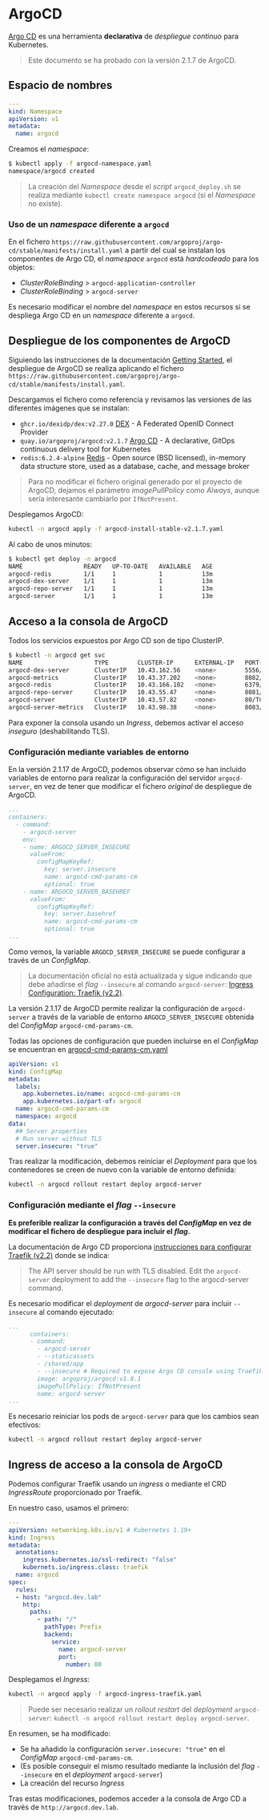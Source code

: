 # ArgoCD

[Argo CD](https://argoproj.github.io/argo-cd/) es una herramienta **declarativa** de *despliegue continuo* para Kubernetes.

> Este documento se ha probado con la versión 2.1.7 de ArgoCD.

## Espacio de nombres

```yaml
---
kind: Namespace
apiVersion: v1
metadata:
  name: argocd
```

Creamos el *namespace*:

```bash
$ kubectl apply -f argocd-namespace.yaml
namespace/argocd created
```

> La creación del *Namespace* desde el *script* `argocd_deploy.sh` se realiza mediante `kubectl create namespace argocd` (si el *Namespace* no existe). 

### Uso de un *namespace* diferente a `argocd`

En el fichero `https://raw.githubusercontent.com/argoproj/argo-cd/stable/manifests/install.yaml` a partir del cual se instalan los componentes de Argo CD, el *namespace* `argocd` está *hardcodeado* para los objetos:

* *ClusterRoleBinding* > `argocd-application-controller`
* *ClusterRoleBinding* > `argocd-server`

Es necesario modificar el nombre del *namespace* en estos recursos si se despliega Argo CD en un *namespace* diferente a `argocd`.

## Despliegue de los componentes de ArgoCD

Siguiendo las instrucciones de la documentación [Getting Started](https://argoproj.github.io/argo-cd/getting_started/), el despliegue de ArgoCD se realiza aplicando el fichero `https://raw.githubusercontent.com/argoproj/argo-cd/stable/manifests/install.yaml`.

Descargamos el fichero como referencia y revisamos las versiones de las diferentes imágenes que se instalan:

* `ghcr.io/dexidp/dex:v2.27.0` [DEX](https://dexidp.io/) - A Federated OpenID Connect Provider
* `quay.io/argoproj/argocd:v2.1.7` [Argo CD](https://argoproj.github.io/argo-cd/) - A declarative, GitOps continuous delivery tool for Kubernetes
* `redis:6.2.4-alpine` [Redis](https://redis.io/) - Open source (BSD licensed), in-memory data structure store, used as a database, cache, and message broker

> Para no modificar el fichero original generado por el proyecto de ArgoCD, dejamos el parámetro *imagePullPolicy* como *Always*, aunque sería interesante cambiarlo por `IfNotPresent`.

Desplegamos ArgoCD:

```bash
kubectl -n argocd apply -f argocd-install-stable-v2.1.7.yaml 
```

Al cabo de unos minutos:

```bash
$ kubectl get deploy -n argocd
NAME                 READY   UP-TO-DATE   AVAILABLE   AGE
argocd-redis         1/1     1            1           13m
argocd-dex-server    1/1     1            1           13m
argocd-repo-server   1/1     1            1           13m
argocd-server        1/1     1            1           13m
```

## Acceso a la consola de ArgoCD

Todos los servicios expuestos por Argo CD son de tipo ClusterIP.

```bash
$ kubectl -n argocd get svc
NAME                    TYPE        CLUSTER-IP      EXTERNAL-IP   PORT(S)                      AGE
argocd-dex-server       ClusterIP   10.43.162.56    <none>        5556/TCP,5557/TCP,5558/TCP   6m56s
argocd-metrics          ClusterIP   10.43.37.202    <none>        8082/TCP                     6m56s
argocd-redis            ClusterIP   10.43.166.102   <none>        6379/TCP                     6m56s
argocd-repo-server      ClusterIP   10.43.55.47     <none>        8081/TCP,8084/TCP            6m56s
argocd-server           ClusterIP   10.43.57.82     <none>        80/TCP,443/TCP               6m56s
argocd-server-metrics   ClusterIP   10.43.98.38     <none>        8083/TCP                     6m56s
```

Para exponer la consola usando un *Ingress*, debemos activar el acceso *inseguro* (deshabilitando TLS).

### Configuración mediante variables de entorno

En la versión 2.1.17 de ArgoCD, podemos observar cómo se han incluido variables de entorno para realizar la configuración del servidor `argocd-server`, en vez de tener que modificar el fichero *original* de despliegue de ArgoCD.

```yaml
...
containers:
  - command:
    - argocd-server
    env:
    - name: ARGOCD_SERVER_INSECURE
      valueFrom:
        configMapKeyRef:
          key: server.insecure
          name: argocd-cmd-params-cm
          optional: true
    - name: ARGOCD_SERVER_BASEHREF
      valueFrom:
        configMapKeyRef:
          key: server.basehref
          name: argocd-cmd-params-cm
          optional: true
...
```

Como vemos, la variable `ARGOCD_SERVER_INSECURE` se puede configurar a través de un *ConfigMap*.

> La documentación oficial no está actualizada y sigue indicando que debe añadirse el *flag* `--insecure` al comando `argocd-server`: [Ingress Configuration: Traefik (v2.2)](https://argo-cd.readthedocs.io/en/stable/operator-manual/ingress/#traefik-v22).

La versión 2.1.17 de ArgoCD permite realizar la configuración de `argocd-server` a través de la variable de entorno `ARGOCD_SERVER_INSECURE` obtenida del *ConfigMap* `argocd-cmd-params-cm`.

Todas las opciones de configuración que pueden incluirse en el *ConfigMap* se encuentran en [argocd-cmd-params-cm.yaml](https://github.com/argoproj/argo-cd/blob/master/docs/operator-manual/argocd-cmd-params-cm.yaml)

```yaml hl_lines="12"
apiVersion: v1
kind: ConfigMap
metadata:
  labels:
    app.kubernetes.io/name: argocd-cmd-params-cm
    app.kubernetes.io/part-of: argocd
  name: argocd-cmd-params-cm
  namespace: argocd
data:
  ## Server properties
  # Run server without TLS
  server.insecure: "true"  
```

Tras realizar la modificación, debemos reiniciar el *Deployment* para que los contenedores se creen de nuevo con la variable de entorno definida:

```bash
kubectl -n argocd rollout restart deploy argocd-server
```

### Configuración mediante el *flag* `--insecure`

**Es preferible realizar la configuración a través del *ConfigMap* en vez de modificar el fichero de despliegue para incluir el *flag*.**

La documentación de Argo CD proporciona [instrucciones para configurar Traefik (v2.2)](https://argoproj.github.io/argo-cd/operator-manual/ingress/#traefik-v22) donde se indica:

> The API server should be run with TLS disabled. Edit the `argocd-server` deployment to add the `--insecure` flag to the argocd-server command.

Es necesario modificar el *deployment* de *argocd-server* para incluir `--insecure` al comando ejecutado:

```yaml hl_lines="7"
...
      containers:
      - command:
        - argocd-server
        - --staticassets
        - /shared/app
        - --insecure # Required to expose Argo CD console using Traefik 2.2 Ingress (https://argoproj.github.io/argo-cd/operator-manual/ingress/#traefik-v22)
        image: argoproj/argocd:v1.8.1
        imagePullPolicy: IfNotPresent
        name: argocd-server
...
```

Es necesario reiniciar los pods de `argocd-server` para que los cambios sean efectivos:

```bash
kubectl -n argocd rollout restart deploy argocd-server
```

## Ingress de acceso a la consola de ArgoCD

Podemos configurar Traefik usando un *ingress* o mediante el CRD *IngressRoute* proporcionado por Traefik.

En nuestro caso, usamos el primero:

```yaml
---
apiVersion: networking.k8s.io/v1 # Kubernetes 1.19+
kind: Ingress
metadata:
  annotations:
    ingress.kubernetes.io/ssl-redirect: "false"
    kubernets.io/ingress.class: traefik
  name: argocd
spec:
  rules:
  - host: "argocd.dev.lab"
    http:
      paths:
        - path: "/"
          pathType: Prefix
          backend:
            service:
              name: argocd-server
              port:
                number: 80
```

Desplegamos el *Ingress*:

```bash
kubectl -n argocd apply -f argocd-ingress-traefik.yaml 
```

> Puede ser necesario realizar un *rollout restart* del *deployment* `argocd-server`: `kubectl -n argocd rollout restart deploy argocd-server`.

En resumen, se ha modificado:

* Se ha añadido la configuración `server.insecure: "true"` en el *ConfigMap* `argocd-cmd-params-cm`.
* (Es posible conseguir el mismo resultado mediante la inclusión del *flag* `--insecure` en el *deployment* `argocd-server`)
* La creación del recurso *Ingress*

Tras estas modificaciones, podemos acceder a la consola de Argo CD a través de `http://argocd.dev.lab`.
